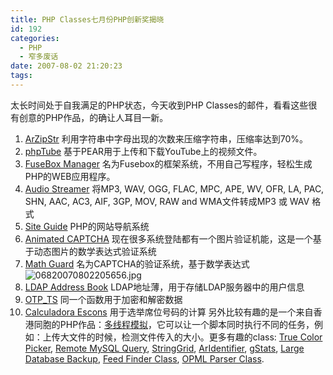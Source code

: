 ```yaml
---
title: PHP Classes七月份PHP创新奖揭晓
id: 192
categories:
  - PHP
  - 窄多废话
date: 2007-08-02 21:20:23
tags:
---
```


太长时间处于自我满足的PHP状态，今天收到PHP Classes的邮件，看看这些很有创意的PHP作品，的确让人耳目一新。

1.  [ArZipStr](http://www.phpclasses.org/browse/package/3954.html)
利用字符串中字母出现的次数来压缩字符串，压缩率达到70%。
2.  [phpTube](http://www.phpclasses.org/browse/package/3966.html)
基于PEAR用于上传和下载YouTube上的视频文件。
3.  [FuseBox Manager](http://www.phpclasses.org/browse/package/3920.html)
名为Fusebox的框架系统，不用自己写程序，轻松生成PHP的WEB应用程序。
4.  [Audio Streamer](http://www.phpclasses.org/browse/package/3927.html)
将MP3, WAV, OGG, FLAC, MPC, APE, WV, OFR, LA, PAC, SHN, AAC, AC3, AIF, 3GP, MOV, RAW and WMA文件转成MP3 或 WAV 格式
5.  [Site Guide](http://www.phpclasses.org/browse/package/3922.html)
PHP的网站导航系统
6.  [Animated CAPTCHA](http://www.phpclasses.org/browse/package/3929.html)
现在很多系统登陆都有一个图片验证机能，这是一个基于动态图片的数学表达式验证系统
7.  [Math Guard](http://www.phpclasses.org/browse/package/3926.html)
名为CAPTCHA的验证系统，基于数学表达式
![06820070802205656.jpg](http://www.zhaiduo.com/wp-content/data/06820070802205656.thumbnail.jpg)
8.  [LDAP Address Book](http://www.phpclasses.org/browse/package/3934.html)
LDAP地址薄，用于存储LDAP服务器中的用户信息
9.  [OTP_TS](http://www.phpclasses.org/browse/package/3959.html)
同一个函数用于加密和解密数据
10.  [Calculadora Escons](http://www.phpclasses.org/browse/package/3910.html)
用于选举席位号码的计算
另外比较有趣的是一个来自香港同胞的PHP作品：[多线程模拟](http://www.phpclasses.org/browse/package/3953.html)，它可以让一个脚本同时执行不同的任务，例如：上传大文件的时候，检测文件传入的大小。更多有趣的class: [True Color Picker](http://www.phpclasses.org/browse/package/3982.html), [Remote MySQL Query](http://www.phpclasses.org/browse/package/4000.html), [StringGrid](http://www.phpclasses.org/browse/package/4009.html), [ArIdentifier](http://www.phpclasses.org/browse/package/4010.html), [gStats](http://www.phpclasses.org/browse/package/4012.html), [Large Database Backup](http://www.phpclasses.org/browse/package/4017.html), [Feed Finder Class](http://www.phpclasses.org/browse/package/4021.html), [OPML Parser Class](http://www.phpclasses.org/browse/package/4026.html).
